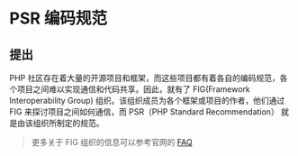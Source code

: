 # PSR 编码规范

## 提出

PHP 社区存在着大量的开源项目和框架，而这些项目都有着各自的编码规范，各个项目之间难以实现通信和代码共享。因此，就有了 FIG(Framework Interoperability Group) 组织。该组织成员为各个框架或项目的作者，他们通过 FIG 来探讨项目之间如何通信，而 PSR（PHP Standard Recommendation） 就是由该组织所制定的规范。

> 更多关于 FIG 组织的信息可以参考官网的 [FAQ](https://www.php-fig.org/faqs/)
